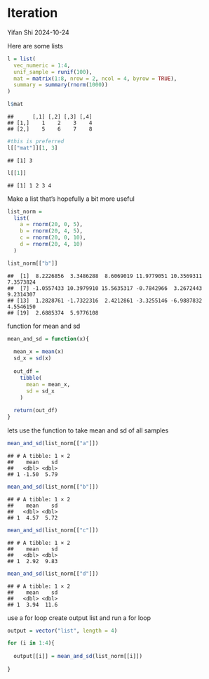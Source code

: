 Iteration
================
Yifan Shi
2024-10-24

Here are some lists

``` r
l = list(
  vec_numeric = 1:4,
  unif_sample = runif(100),
  mat = matrix(1:8, nrow = 2, ncol = 4, byrow = TRUE),
  summary = summary(rnorm(1000))
)

l$mat
```

    ##      [,1] [,2] [,3] [,4]
    ## [1,]    1    2    3    4
    ## [2,]    5    6    7    8

``` r
#this is preferred
l[["mat"]][1, 3]
```

    ## [1] 3

``` r
l[[1]]
```

    ## [1] 1 2 3 4

Make a list that’s hopefully a bit more useful

``` r
list_norm = 
  list(
    a = rnorm(20, 0, 5),
    b = rnorm(20, 4, 5),
    c = rnorm(20, 0, 10),
    d = rnorm(20, 4, 10)
  )

list_norm[["b"]]
```

    ##  [1]  8.2226856  3.3486288  8.6069019 11.9779051 10.3569311  7.3573824
    ##  [7] -1.0557433 10.3979910 15.5635317 -0.7842966  3.2672443  9.2314307
    ## [13]  1.2828761 -1.7322316  2.4212861 -3.3255146 -6.9887832  4.5546150
    ## [19]  2.6885374  5.9776108

function for mean and sd

``` r
mean_and_sd = function(x){
  
  mean_x = mean(x)
  sd_x = sd(x)
  
  out_df = 
    tibble(
      mean = mean_x,
      sd = sd_x
    )
  
  return(out_df)
}
```

lets use the function to take mean and sd of all samples

``` r
mean_and_sd(list_norm[["a"]])
```

    ## # A tibble: 1 × 2
    ##    mean    sd
    ##   <dbl> <dbl>
    ## 1 -1.50  5.79

``` r
mean_and_sd(list_norm[["b"]])
```

    ## # A tibble: 1 × 2
    ##    mean    sd
    ##   <dbl> <dbl>
    ## 1  4.57  5.72

``` r
mean_and_sd(list_norm[["c"]])
```

    ## # A tibble: 1 × 2
    ##    mean    sd
    ##   <dbl> <dbl>
    ## 1  2.92  9.83

``` r
mean_and_sd(list_norm[["d"]])
```

    ## # A tibble: 1 × 2
    ##    mean    sd
    ##   <dbl> <dbl>
    ## 1  3.94  11.6

use a for loop create output list and run a for loop

``` r
output = vector("list", length = 4)

for (i in 1:4){
  
  output[[i]] = mean_and_sd(list_norm[[i]])
  
}
```
